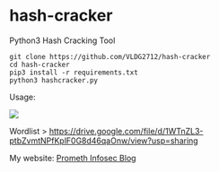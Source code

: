 # hash-cracker
Python3 Hash Cracking Tool

```
git clone https://github.com/VLDG2712/hash-cracker
cd hash-cracker
pip3 install -r requirements.txt
python3 hashcracker.py
```

Usage:

<img src='https://i.imgur.com/DLBhCh1.gif'>

Wordlist > https://drive.google.com/file/d/1WTnZL3-ptbZvmtNPfKplF0G8d46qaOnw/view?usp=sharing




My website: <a href='https://prometh.ml/'> Prometh Infosec Blog <a>
